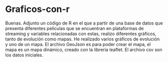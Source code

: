 # Graficos-con-r
Buenas.
Adjunto un código de R en el que a partir de una base de datos que presenta diferentes películas que se encuentran en plataformas de streaming y variables relacionadas con estas, realizo diferentes gráficos, tanto de evolución como mapas.
He realizado varios gráficos de evolución y uno de un mapa.
El archivo GeoJson es para poder crear el mapa, el mapa es un mapa dinámico, creado con la librería leaflet.
El archivo csv son los datos iniciales.
